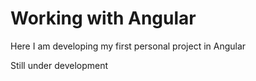 # Working with Angular

Here I am developing my first personal project in Angular

Still under development